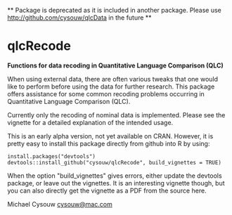 ** Package is deprecated as it is included in another package. Please use <http://github.com/cysouw/qlcData> in the future **

qlcRecode
=========

**Functions for data recoding in Quantitative Language Comparison (QLC)**

When using external data, there are often various tweaks that one would like to perform before using the data for further research. This package offers assistance for some common recoding problems occurring in Quantitative Language Comparison (QLC).

Currently only the recoding of nominal data is implemented. Please see the vignette for a detailed explanation of the intended usage.

This is an early alpha version, not yet available on CRAN. However, it is pretty easy to install this package directly from github into R by using:

    install.packages("devtools")
    devtools::install_github("cysouw/qlcRecode", build_vignettes = TRUE)

When the option "build_vignettes" gives errors, either update the devtools package, or leave out the vignettes. It is an interesting vignette though, but you can also directly get the vignette as a PDF from the source here.

Michael Cysouw
cysouw@mac.com